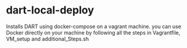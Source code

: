# dart-local-deploy
Installs DART using docker-compose on a vagrant machine.  you can use Docker directly on your machine by following all the steps in Vagrantfile, VM_setup and additional_Steps.sh
